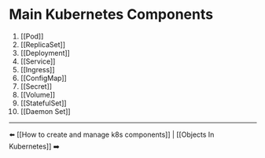 # Main Kubernetes Components 
1) [[Pod]]
2) [[ReplicaSet]]
3) [[Deployment]]
4) [[Service]]
5) [[Ingress]]
6) [[ConfigMap]]
7) [[Secret]]
8) [[Volume]]
9) [[StatefulSet]]  
10) [[Daemon Set]]
---
⬅️ [[How to create and manage k8s components]] | [[Objects In Kubernetes]] ➡️
